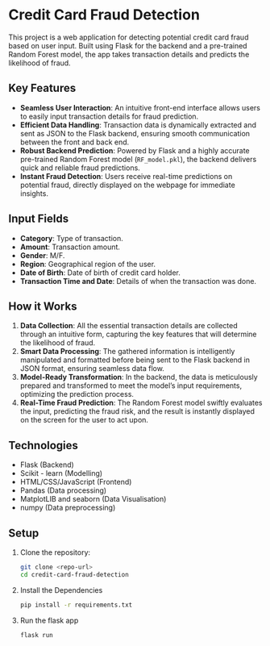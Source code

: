 # Credit Card Fraud Detection

This project is a web application for detecting potential credit card fraud based on user input. Built using Flask for the backend and a pre-trained Random Forest model, the app takes transaction details and predicts the likelihood of fraud.

## Key Features
- **Seamless User Interaction**: An intuitive front-end interface allows users to easily input transaction details for fraud prediction.
- **Efficient Data Handling**: Transaction data is dynamically extracted and sent as JSON to the Flask backend, ensuring smooth communication between the front and back end.
- **Robust Backend Prediction**: Powered by Flask and a highly accurate pre-trained Random Forest model (`RF_model.pkl`), the backend delivers quick and reliable fraud predictions.
- **Instant Fraud Detection**: Users receive real-time predictions on potential fraud, directly displayed on the webpage for immediate insights.

## Input Fields
- **Category**: Type of transaction.
- **Amount**: Transaction amount.
- **Gender**: M/F.
- **Region**: Geographical region of the user.
- **Date of Birth**: Date of birth of credit card holder.
- **Transaction Time and Date**: Details of when the transaction was done.

## How it Works
1. **Data Collection**: All the essential transaction details are collected through an intuitive form, capturing the key features that will determine the likelihood of fraud.
2. **Smart Data Processing**: The gathered information is intelligently manipulated and formatted before being sent to the Flask backend in JSON format, ensuring seamless data flow.
3. **Model-Ready Transformation**: In the backend, the data is meticulously prepared and transformed to meet the model’s input requirements, optimizing the prediction process.
4. **Real-Time Fraud Prediction**: The Random Forest model swiftly evaluates the input, predicting the fraud risk, and the result is instantly displayed on the screen for the user to act upon.


## Technologies
- Flask (Backend)
- Scikit - learn (Modelling)
- HTML/CSS/JavaScript (Frontend)
- Pandas (Data processing)
- MatplotLIB and seaborn (Data Visualisation)
- numpy (Data preprocessing)

## Setup
1. Clone the repository:
   ```bash
   git clone <repo-url>
   cd credit-card-fraud-detection
2. Install the Dependencies
   ```bash
   pip install -r requirements.txt
3. Run the flask app
   ```bash
   flask run


   
